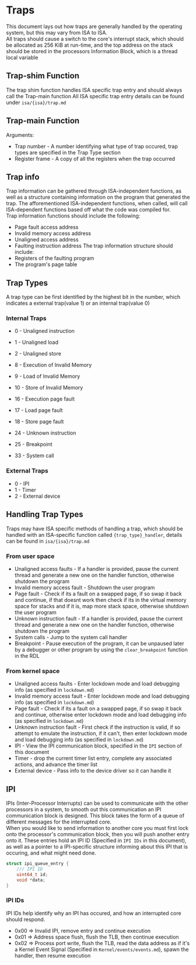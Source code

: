 # Traps
This document lays out how traps are generally handled by the operating system, but this may vary from ISA to ISA.  
All traps should cause a switch to the core's interrupt stack, which should be allocated as 256 KiB at run-time, and the top address on the stack should be stored in the processors Information Block, which is a thread local variable

## Trap-shim Function
The trap shim function handles ISA specific trap entry and should always call the Trap-main function
All ISA specific trap entry details can be found under `isa/{isa}/trap.md`

## Trap-main Function
Arguments:
* Trap number - A number identifying what type of trap occured, trap types are specified in the Trap Type section
* Register frame - A copy of all the registers when the trap occurred

## Trap info
Trap information can be gathered through ISA-independent functions, as well as a structure containing information on the program that generated the trap.
The afforementioned ISA-independent functions, when called, will call ISA-dependent functions based off what the code was compiled for.  
Trap information functions should include the following:
* Page fault access address
* Invalid memory access address
* Unaligned access address
* Faulting instruction address
The trap information structure should include:
* Registers of the faulting program
* The program's page table

## Trap Types
A trap type can be first identified by the highest bit in the number, which indicates a external trap(value 1) or an internal trap(value 0)
### Internal Traps
* 0 - Unaligned instruction
* 1 - Unaligned load
* 2 - Unaligned store

* 8 - Execution of Invalid Memory
* 9 - Load of Invalid Memory
* 10 - Store of Invalid Memory

* 16 - Execution page fault
* 17 - Load page fault
* 18 - Store page fault

* 24 - Unknown instruction
* 25 - Breakpoint

* 33 - System call

### External Traps
* 0 - IPI
* 1 - Timer
* 2 - External device

## Handling Trap Types
Traps may have ISA specific methods of handling a trap, which should be handled with an ISA-specific function called `{trap_type}_handler`, details can be found in `isa/{isa}/trap.md`  
  
### From user space
* Unaligned access faults - If a handler is provided, pause the current thread and generate a new one on the handler function, otherwise shutdown the program
* Invalid memory access fault - Shutdown the user program
* Page fault - Check if its a fault on a swapped page, if so swap it back and continue, if that doesnt work then check if its in the virtual memory space for stacks and if it is, map more stack space, otherwise shutdown the user program
* Unknown instruction fault - If a handler is provided, pause the current thread and generate a new one on the handler function, otherwise shutdown the program
* System calls - Jump to the system call handler
* Breakpoint - Pause execution of the program, it can be unpaused later by a debugger or other program by using the `clear_breakpoint` function in the RDL

### From kernel space
* Unaligned access faults - Enter lockdown mode and load debugging info (as specified in `lockdown.md`)
* Invalid memory access fault - Enter lockdown mode and load debugging info (as specified in `lockdown.md`)
* Page fault - Check if its a fault on a swapped page, if so swap it back and continue, otherwise enter lockdown mode and load debugging info (as specified in `lockdown.md`)
* Unknown instruction fault - First check if the instruction is valid, if so attempt to emulate the instruction, if it can't, then enter lockdown mode and load debugging info (as specified in `lockdown.md`)
* IPI - View the IPI communication block, specified in the `IPI` section of this document
* Timer - drop the current timer list entry, complete any associated actions, and advance the timer list
* External device - Pass info to the device driver so it can handle it

## IPI
IPIs (Inter-Processor Interrupts) can be used to communicate with the other processors in a system, to smooth out this communication an IPI communication block is designed. This block takes the form of a queue of different messages for the interrupted core.  
When you would like to send information to another core you must first lock onto the processor's communication block, then you will push another entry onto it. These entries hold an IPI ID (Specified in `IPI IDs` in this document), as well as a pointer to a IPI-specific structure informing about this IPI that is occuring, and what might need done.

```c
struct ipi_queue_entry {
    /// IPI ID
    uint64_t id;
    void *data;
}
```

### IPI IDs
IPI IDs help identify why an IPI has occured, and how an interrupted core should respond.
* 0x00 => Invalid IPI, remove entry and continue execution
* 0x01 => Address space flush, flush the TLB, then continue execution
* 0x02 => Process port write, flush the TLB, read the data address as if it's a Kernel Event Signal (Specified in `Kernel/events/events.md`), spawn the handler, then resume execution